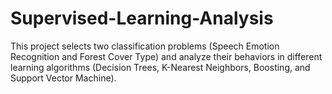 # Supervised-Learning-Analysis
This project selects two classification problems (Speech Emotion Recognition and Forest Cover Type) and analyze their behaviors in different learning algorithms (Decision Trees, K-Nearest Neighbors, Boosting, and Support Vector Machine).
